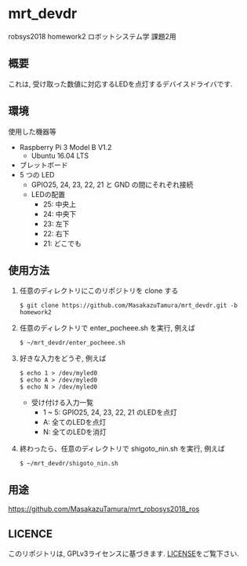 # mrt_devdr
robsys2018 homework2
ロボットシステム学 課題2用

## 概要
これは, 受け取った数値に対応するLEDを点灯するデバイスドライバです.

## 環境
使用した機器等
- Raspberry Pi 3 Model B V1.2
	- Ubuntu 16.04 LTS
- ブレットボード
- 5 つの LED
	- GPIO25, 24, 23, 22, 21 と GND の間にそれぞれ接続
	- LEDの配置
		- 25: 中央上
		- 24: 中央下
		- 23: 左下
		- 22: 右下
		- 21: どこでも

## 使用方法
1. 任意のディレクトリにこのリポジトリを clone する
	```
	$ git clone https://github.com/MasakazuTamura/mrt_devdr.git -b homework2
	```
1. 任意のディレクトリで enter_pocheee.sh を実行, 例えば
	```
	$ ~/mrt_devdr/enter_pocheee.sh
	```
1. 好きな入力をどうぞ, 例えば
	```
	$ echo 1 > /dev/myled0
	$ echo A > /dev/myled0
	$ echo N > /dev/myled0
	```
	- 受け付ける入力一覧
		- 1 ~ 5: GPIO25, 24, 23, 22, 21 のLEDを点灯
		- A: 全てのLEDを点灯
		- N: 全てのLEDを消灯

1. 終わったら、任意のディレクトリで shigoto_nin.sh を実行, 例えば
	```
	$ ~/mrt_devdr/shigoto_nin.sh
	```
## 用途
https://github.com/MasakazuTamura/mrt_robosys2018_ros

## LICENCE
このリポジトリは, GPLv3ライセンスに基づきます. [LICENSE](./LICENSE)をご覧下さい.
